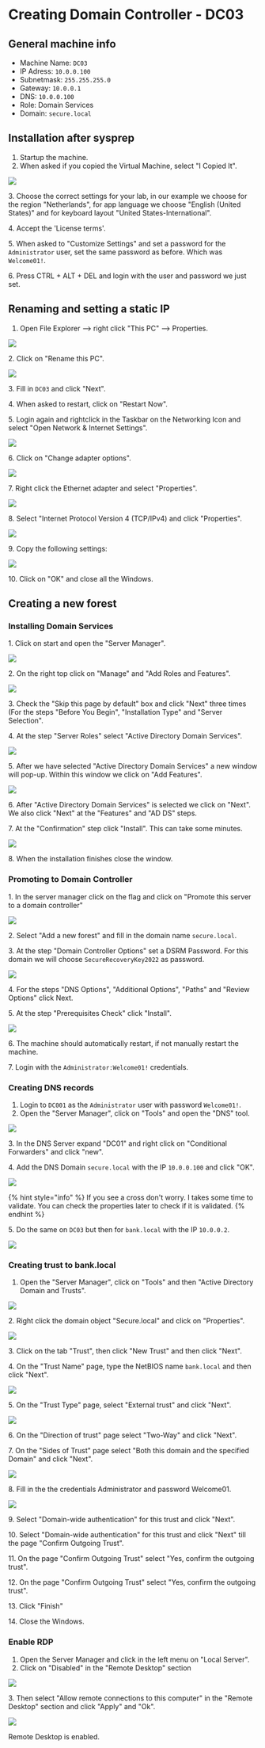 # Creating Domain Controller - DC03

## General machine info

* Machine Name: `DC03`
* IP Adress: `10.0.0.100`
* Subnetmask: `255.255.255.0`
* Gateway: `10.0.0.1`
* DNS: `10.0.0.100`
* Role: Domain Services
* Domain: `secure.local`

## Installation after sysprep

1. Startup the machine.
2. When asked if you copied the Virtual Machine, select "I Copied It".

![](<../../../.gitbook/assets/afbeelding (17) (1) (1).png>)

3\. Choose the correct settings for your lab, in our example we choose for the region "Netherlands", for app language we choose "English (United States)" and for keyboard layout "United States-International".

4\. Accept the 'License terms'.

5\. When asked to "Customize Settings" and set a password for the `Administrator` user, set the same password as before. Which was `Welcome01!`.

6\. Press CTRL + ALT + DEL and login with the user and password we just set.

## Renaming and setting a static IP

1. &#x20;Open File Explorer --> right click "This PC" --> Properties.

![](<../../../.gitbook/assets/afbeelding (19) (1) (1).png>)

2\.  Click on "Rename this PC".

![](<../../../.gitbook/assets/afbeelding (26) (1).png>)

3\. Fill in `DC03` and click "Next".

4\. When asked to restart, click on "Restart Now".

5\. Login again and rightclick in the Taskbar on the Networking Icon and select "Open Network & Internet Settings".

![](<../../../.gitbook/assets/afbeelding (25).png>)

6\. Click on "Change adapter options".

![](<../../../.gitbook/assets/afbeelding (36) (1).png>)

7\. Right click the Ethernet adapter and select "Properties".

![](<../../../.gitbook/assets/afbeelding (38) (1) (1) (1).png>)

8\. Select "Internet Protocol Version 4 (TCP/IPv4) and click "Properties".

![](<../../../.gitbook/assets/afbeelding (9).png>)

9\. Copy the following settings:

![](<../../../.gitbook/assets/afbeelding (17) (1).png>)

10\. Click on "OK" and close all the Windows.

## Creating a new forest

### Installing Domain Services

1\. Click on start and open the "Server Manager".

![](../../../.gitbook/assets/spaces-PqGbN7FCY7Xh4OkOtvin-uploads-git-blob-d24564630f70497fba35b7d1a7c867dca7be3db1-image.png)

2\. On the right top click on "Manage" and "Add Roles and Features".

![](<../../../.gitbook/assets/spaces-PqGbN7FCY7Xh4OkOtvin-uploads-git-blob-8b4c50fab8563bed5db78c47f290d256b40e6f66-afbeelding (81).png>)

3\. Check the "Skip this page by default" box and click "Next" three times (For the steps "Before You Begin", "Installation Type" and "Server Selection".

4\. At the step "Server Roles" select "Active Directory Domain Services".

![](../../../.gitbook/assets/spaces-PqGbN7FCY7Xh4OkOtvin-uploads-git-blob-031a92373fc86b3497aaedf7a2a0c84f5f32b0cf-afbeelding.png)

5\. After we have selected "Active Directory Domain Services" a new window will pop-up. Within this window we click on "Add Features".

![](../../../.gitbook/assets/spaces-PqGbN7FCY7Xh4OkOtvin-uploads-git-blob-135915c3c2bd3334789e52e3c4f29e78fbc8c195-afbeelding.png)

6\. After "Active Directory Domain Services" is selected we click on "Next". We also click "Next" at the "Features" and "AD DS" steps.

7\. At the "Confirmation" step click "Install". This can take some minutes.

![](../../../.gitbook/assets/spaces-PqGbN7FCY7Xh4OkOtvin-uploads-git-blob-7fcaf057403592aed790535c2f27f12930cbf2f6-afbeelding.png)

8\. When the installation finishes close the window.

### Promoting to Domain Controller

1\. In the server manager click on the flag and click on "Promote this server to a domain controller"

![](<../../../.gitbook/assets/image (17) (1) (1) (1) (1) (1).png>)

2\. Select "Add a new forest" and fill in the domain name `secure.local`.

3\. At the step "Domain Controller Options" set a DSRM Password. For this domain we will choose `SecureRecoveryKey2022` as password.

![](<../../../.gitbook/assets/image (55) (1) (1) (1) (1).png>)

4\. For the steps "DNS Options", "Additional Options", "Paths" and "Review Options" click Next.

5\. At the step "Prerequisites Check" click "Install".

![](<../../../.gitbook/assets/image (30).png>)

6\. The machine should automatically restart, if not manually restart the machine.

7\. Login with the `Administrator:Welcome01!` credentials.

### Creating DNS records

1. Login to `DC001` as the `Administrator` user with password `Welcome01!`.
2. Open the "Server Manager", click on "Tools" and open the "DNS" tool.

![](<../../../.gitbook/assets/image (4) (1).png>)

3\. In the DNS Server expand "DC01" and right click on "Conditional Forwarders" and click "new".

4\. Add the DNS Domain `secure.local` with the IP `10.0.0.100` and click "OK".&#x20;

![](<../../../.gitbook/assets/image (66) (1) (1) (1) (1).png>)

{% hint style="info" %}
If you see a cross don't worry. I takes some time to validate. You can check the properties later to check if it is validated.
{% endhint %}

5\. Do the same on `DC03` but then for `bank.local` with the IP `10.0.0.2`.

![](<../../../.gitbook/assets/image (54) (1) (1) (1) (1).png>)

### Creating trust to bank.local

1. Open the "Server Manager", click on "Tools" and then "Active Directory Domain and Trusts".

![](<../../../.gitbook/assets/image (20) (1) (1).png>)

2\. Right click the domain object "Secure.local" and click on "Properties".

![](<../../../.gitbook/assets/image (33) (1) (1).png>)

3\. Click on the tab "Trust", then click "New Trust" and then click "Next".

4\. On the "Trust Name" page, type the NetBIOS name `bank.local` and then click "Next".

![](<../../../.gitbook/assets/image (65) (1) (1).png>)

5\. On the "Trust Type" page, select "External trust" and click "Next".

![](<../../../.gitbook/assets/image (61) (1) (1) (1) (1).png>)

6\. On the "Direction of trust" page select "Two-Way" and click "Next".

7\. On the "Sides of Trust" page select "Both this domain and the specified Domain" and click "Next".

![](<../../../.gitbook/assets/image (51).png>)

8\. Fill in the the credentials Administrator and password Welcome01.

![](<../../../.gitbook/assets/image (3).png>)

9\. Select "Domain-wide authentication" for this trust and click "Next".&#x20;

10\. Select "Domain-wide authentication" for this trust and click "Next" till the page "Confirm Outgoing Trust".

11\. On the page "Confirm Outgoing Trust" select "Yes, confirm the outgoing trust".

12\. On the page "Confirm Outgoing Trust" select "Yes, confirm the outgoing trust".

13\. Click "Finish"

14\. Close the Windows.

### Enable RDP

1. Open the Server Manager and click in the left menu on "Local Server".
2. Click on "Disabled" in the "Remote Desktop" section

![](<../../../.gitbook/assets/image (63) (1) (1).png>)

3\. Then select "Allow remote connections to this computer" in the "Remote Desktop" section and click "Apply" and "Ok".

![](<../../../.gitbook/assets/image (72) (1) (1) (1).png>)

Remote Desktop is enabled.
